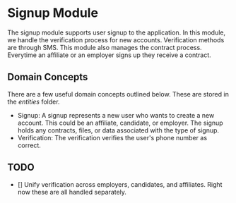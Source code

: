 # Signup Module
The signup module supports user signup to the application. In this module, we handle the
verification process for new accounts. Verification methods are through SMS. This
module also manages the contract process. Everytime an affiliate or an employer signs up they
receive a contract.

## Domain Concepts
There are a few useful domain concepts outlined below. These are stored in the _entities_ folder.
- Signup: A signup represents a new user who wants to create a new account. This could be
an affiliate, candidate, or employer. The signup holds any contracts, files, or data associated
with the type of signup.
- Verification: The verification verifies the user's phone number as correct.

## TODO
- [] Unify verification across employers, candidates, and affiliates. Right now these are all 
handled separately.